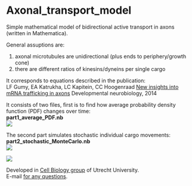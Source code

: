 # Axonal_transport_model

Simple mathematical model of bidirectional active transport in axons (written in Mathematica).

General assuptions are:  
1) axonal microtubules are unidirectional (plus ends to periphery/growth cone)  
2) there are different ratios of kinesins/dyneins per single cargo  
   
It corresponds to equations described in the publication:  
LF Gumy, EA Katrukha, LC Kapitein, CC Hoogenraad <a href="http://onlinelibrary.wiley.com/doi/10.1002/dneu.22121/full">New insights into mRNA trafficking in axons</a> Developmental neurobiology, 2014   

It consists of two files, first is to find how average probability density function (PDF) changes over time:  
<b>part1_average_PDF.nb</b>   
<img src="http://katpyxa.info/software/Axonal_transport_model/part1_ill.gif">    

The second part simulates stochastic individual cargo movements:   
<b>part2_stochastic_MonteCarlo.nb</b>  
<img src="http://katpyxa.info/software/Axonal_transport_model/part2_stochastic_MonteCarlo.png">  
   
     
<img src="http://katpyxa.info/software/Axonal_transport_model/multiple_partice_diffusion.gif">


Developed in <a href='http://cellbiology.science.uu.nl/'>Cell Biology group</a> of Utrecht University.  
E-mail <a href="mailto:katpyxa@gmail.com">for any questions</a>.

